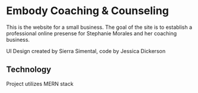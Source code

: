 # Embody Coaching & Counseling

This is the website for a small business. The goal of the site is to establish a professional online presense for Stephanie Morales and her coaching business.

UI Design created by Sierra Simental, code by Jessica Dickerson

## Technology

Project utilizes MERN stack
